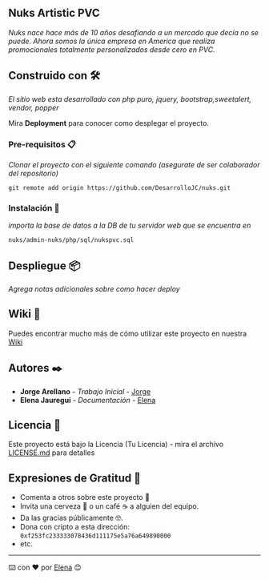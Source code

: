## Nuks Artistic PVC
_Nuks nace hace más de 10 años desafiando a un mercado que decía no se puede. Ahora somos la única empresa en America que realiza promocionales totalmente personalizados desde cero en PVC._

## Construido con 🛠️

_El sitio web esta desarrollado con php puro, jquery, bootstrap,sweetalert, vendor, popper_

Mira **Deployment** para conocer como desplegar el proyecto.


### Pre-requisitos 📋

_Clonar el proyecto con el siguiente comando (asegurate de ser colaborador del repositorio)_

```
git remote add origin https://github.com/DesarrolloJC/nuks.git
```

### Instalación 🔧

_importa la base de datos a la DB de tu servidor web que se encuentra en_


```
nuks/admin-nuks/php/sql/nukspvc.sql
```


## Despliegue 📦

_Agrega notas adicionales sobre como hacer deploy_


## Wiki 📖

Puedes encontrar mucho más de cómo utilizar este proyecto en nuestra [Wiki](https://github.com/tu/proyecto/wiki)

## Autores ✒️

* **Jorge Arellano** - *Trabajo Inicial* - [Jorge](https://github.com/jorgearead)
* **Elena Jauregui** - *Documentación* - [Elena](https://github.com/elenajaure)



## Licencia 📄

Este proyecto está bajo la Licencia (Tu Licencia) - mira el archivo [LICENSE.md](LICENSE.md) para detalles

## Expresiones de Gratitud 🎁

* Comenta a otros sobre este proyecto 📢
* Invita una cerveza 🍺 o un café ☕ a alguien del equipo. 
* Da las gracias públicamente 🤓.
* Dona con cripto a esta dirección: `0xf253fc233333078436d111175e5a76a649890000`
* etc.



---
⌨️ con ❤️ por [Elena](https://github.com/Killjoy-Herena/) 😊